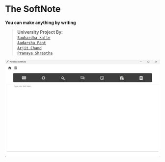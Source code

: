 # The SoftNote

**You can make anything by writing**<br>

>**University Project By:**<br>
[`Sauhardha kafle`](https://github.com/shree5-png)<br>
[`Aadarsha Pant`](https://github.com/Adarsha16)<br>
[`Arjit Chand`](https://github.com/XGPher35)<br>
[`Pranaya Shrestha`](https://github.com/riceEater69)<br>

![Images](image.png)